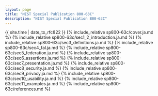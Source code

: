 ```yaml
---
layout: page
title: "NIST Special Publication 800-63C"
description: "NIST Special Publication 800-63C"
---
```


{{ site.time | date_to_rfc822 }}
{% include_relative sp800-63c/cover.ja.md %}
{% include_relative sp800-63c/sec1_2_introduction.ja.md %}
{% include_relative sp800-63c/sec3_definitions.ja.md %}
{% include_relative sp800-63c/sec4_fal.ja.md %}
{% include_relative sp800-63c/sec5_federation.ja.md %}
{% include_relative sp800-63c/sec6_assertions.ja.md %}
{% include_relative sp800-63c/sec7_presentation.ja.md %}
{% include_relative sp800-63c/sec8_security.ja.md %}
{% include_relative sp800-63c/sec9_privacy.ja.md %}
{% include_relative sp800-63c/sec10_usability.ja.md %}
{% include_relative sp800-63c/sec11_examples.ja.md %}
{% include_relative sp800-63c/references.md %}

